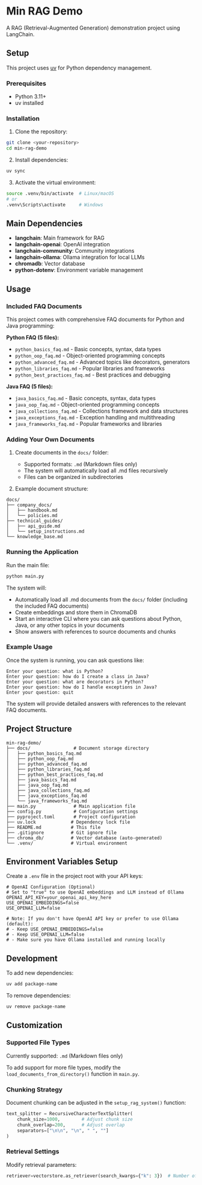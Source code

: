 # Min RAG Demo

A RAG (Retrieval-Augmented Generation) demonstration project using LangChain.

## Setup

This project uses [uv](https://github.com/astral-sh/uv) for Python dependency management.

### Prerequisites

- Python 3.11+
- uv installed

### Installation

1. Clone the repository:
```bash
git clone <your-repository>
cd min-rag-demo
```

2. Install dependencies:
```bash
uv sync
```

3. Activate the virtual environment:
```bash
source .venv/bin/activate  # Linux/macOS
# or
.venv\Scripts\activate     # Windows
```

## Main Dependencies

- **langchain**: Main framework for RAG
- **langchain-openai**: OpenAI integration
- **langchain-community**: Community integrations
- **langchain-ollama**: Ollama integration for local LLMs
- **chromadb**: Vector database
- **python-dotenv**: Environment variable management

## Usage

### Included FAQ Documents

This project comes with comprehensive FAQ documents for Python and Java programming:

**Python FAQ (5 files):**
- `python_basics_faq.md` - Basic concepts, syntax, data types
- `python_oop_faq.md` - Object-oriented programming concepts
- `python_advanced_faq.md` - Advanced topics like decorators, generators
- `python_libraries_faq.md` - Popular libraries and frameworks
- `python_best_practices_faq.md` - Best practices and debugging

**Java FAQ (5 files):**
- `java_basics_faq.md` - Basic concepts, syntax, data types
- `java_oop_faq.md` - Object-oriented programming concepts
- `java_collections_faq.md` - Collections framework and data structures
- `java_exceptions_faq.md` - Exception handling and multithreading
- `java_frameworks_faq.md` - Popular frameworks and libraries

### Adding Your Own Documents

1. Create documents in the `docs/` folder:
   - Supported formats: `.md` (Markdown files only)
   - The system will automatically load all .md files recursively
   - Files can be organized in subdirectories

2. Example document structure:
```
docs/
├── company_docs/
│   ├── handbook.md
│   └── policies.md
├── technical_guides/
│   ├── api_guide.md
│   └── setup_instructions.md
└── knowledge_base.md
```

### Running the Application

Run the main file:
```bash
python main.py
```

The system will:
- Automatically load all .md documents from the `docs/` folder (including the included FAQ documents)
- Create embeddings and store them in ChromaDB
- Start an interactive CLI where you can ask questions about Python, Java, or any other topics in your documents
- Show answers with references to source documents and chunks

### Example Usage

Once the system is running, you can ask questions like:

```
Enter your question: what is Python?
Enter your question: how do I create a class in Java?
Enter your question: what are decorators in Python?
Enter your question: how do I handle exceptions in Java?
Enter your question: quit
```

The system will provide detailed answers with references to the relevant FAQ documents.

## Project Structure

```
min-rag-demo/
├── docs/                # Document storage directory
│   ├── python_basics_faq.md
│   ├── python_oop_faq.md
│   ├── python_advanced_faq.md
│   ├── python_libraries_faq.md
│   ├── python_best_practices_faq.md
│   ├── java_basics_faq.md
│   ├── java_oop_faq.md
│   ├── java_collections_faq.md
│   ├── java_exceptions_faq.md
│   └── java_frameworks_faq.md
├── main.py              # Main application file
├── config.py            # Configuration settings
├── pyproject.toml       # Project configuration
├── uv.lock             # Dependency lock file
├── README.md           # This file
├── .gitignore          # Git ignore file
├── chroma_db/          # Vector database (auto-generated)
└── .venv/              # Virtual environment
```

## Environment Variables Setup

Create a `.env` file in the project root with your API keys:

```env
# OpenAI Configuration (Optional)
# Set to "true" to use OpenAI embeddings and LLM instead of Ollama
OPENAI_API_KEY=your_openai_api_key_here
USE_OPENAI_EMBEDDINGS=false
USE_OPENAI_LLM=false

# Note: If you don't have OpenAI API key or prefer to use Ollama (default):
# - Keep USE_OPENAI_EMBEDDINGS=false
# - Keep USE_OPENAI_LLM=false
# - Make sure you have Ollama installed and running locally
```

## Development

To add new dependencies:
```bash
uv add package-name
```

To remove dependencies:
```bash
uv remove package-name
```

## Customization

### Supported File Types
Currently supported: `.md` (Markdown files only)

To add support for more file types, modify the `load_documents_from_directory()` function in `main.py`.

### Chunking Strategy
Document chunking can be adjusted in the `setup_rag_system()` function:
```python
text_splitter = RecursiveCharacterTextSplitter(
    chunk_size=1000,        # Adjust chunk size
    chunk_overlap=200,      # Adjust overlap
    separators=["\n\n", "\n", " ", ""]
)
```

### Retrieval Settings
Modify retrieval parameters:
```python
retriever=vectorstore.as_retriever(search_kwargs={"k": 3})  # Number of documents to retrieve
```

